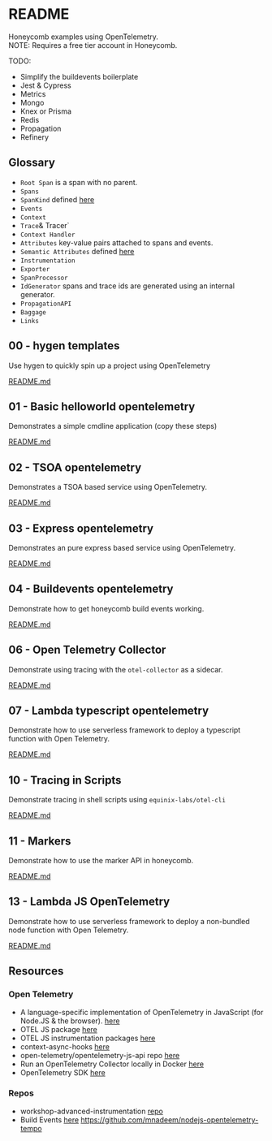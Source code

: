 # README

Honeycomb examples using OpenTelemetry.  
NOTE: Requires a free tier account in Honeycomb.  

TODO:

* Simplify the buildevents boilerplate
* Jest & Cypress
* Metrics
* Mongo
* Knex or Prisma
* Redis
* Propagation
* Refinery

## Glossary

* `Root Span` is a span with no parent.  
* `Spans`
* `SpanKind` defined [here](https://github.com/open-telemetry/opentelemetry-specification/blob/main/specification/trace/api.md#spankind)
* `Events`
* `Context`
* `Trace`& Tracer`
* `Context Handler`
* `Attributes` key-value pairs attached to spans and events.
* `Semantic Attributes` defined [here](https://github.com/open-telemetry/opentelemetry-specification/blob/main/specification/resource/semantic_conventions/README.md)
* `Instrumentation`
* `Exporter`
* `SpanProcessor`
* `IdGenerator` spans and trace ids are generated using an internal generator.
* `PropagationAPI`
* `Baggage`
* `Links`

## 00 - hygen templates

Use hygen to quickly spin up a project using OpenTelemetry  

[README.md](./00_hygen_templates/README.md)  

## 01 - Basic helloworld opentelemetry

Demonstrates a simple cmdline application (copy these steps)  

[README.md](./01_helloworld_typescript_opentelemetry/README.md)  

## 02 - TSOA opentelemetry

Demonstrates a TSOA based service using OpenTelemetry.  

[README.md](./02_simple_tsoa_opentelemetry/README.md)  

## 03 - Express opentelemetry

Demonstrates an pure express based service using OpenTelemetry.  

[README.md](./03_simple_express/README.md)  

## 04 - Buildevents opentelemetry

Demonstrate how to get honeycomb build events working.  

[README.md](./04_buildevents/README.md)  

## 06 - Open Telemetry Collector

Demonstrate using tracing with the `otel-collector` as a sidecar.  

[README.md](./06_opentelemetry_collector/README.md)  

## 07 - Lambda typescript opentelemetry

Demonstrate how to use serverless framework to deploy a typescript function with Open Telemetry.  

[README.md](./07_lambda_typescript_opentelemetry/README.md)  

## 10 - Tracing in Scripts

Demonstrate tracing in shell scripts using `equinix-labs/otel-cli`  

[README.md](./10_script_tracing/README.md)  

## 11 - Markers

Demonstrate how to use the marker API in honeycomb.  

[README.md](./11_markers/README.md)  

## 13 - Lambda JS OpenTelemetry

Demonstrate how to use serverless framework to deploy a non-bundled node function with Open Telemetry.  

[README.md](./13_lambda_js_opentelemetry/README.md)  

## Resources

### Open Telemetry

* A language-specific implementation of OpenTelemetry in JavaScript (for Node.JS & the browser). [here](https://opentelemetry.io/docs/instrumentation/js/)
* OTEL JS package [here](https://github.com/open-telemetry/opentelemetry-js)
* OTEL JS instrumentation packages [here](https://github.com/open-telemetry/opentelemetry-js-contrib)
* context-async-hooks [here](https://www.npmjs.com/package/@opentelemetry/context-async-hooks)
* open-telemetry/opentelemetry-js-api repo [here](https://github.com/open-telemetry/opentelemetry-js-api/blob/main/docs/tracing.md)  
* Run an OpenTelemetry Collector locally in Docker [here](https://jessitron.com/2021/08/11/run-an-opentelemetry-collector-locally-in-docker/)  
* OpenTelemetry SDK [here](https://open-telemetry.github.io/opentelemetry-js/modules.html)  

### Repos

* workshop-advanced-instrumentation [repo](https://github.com/honeycombio/workshop-advanced-instrumentation)
* Build Events [here](https://github.com/honeycombio/buildevents)
https://github.com/mnadeem/nodejs-opentelemetry-tempo
